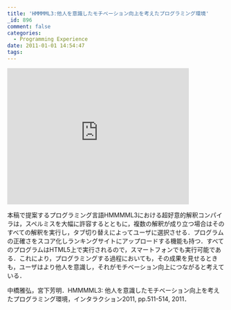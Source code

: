 ```yaml
---
title: 'HMMMML3:他人を意識したモチベーション向上を考えたプログラミング環境'
_id: 896
comment: false
categories:
  - Programming Experience
date: 2011-01-01 14:54:47
tags:
---
```



<iframe width="420" height="315" src="https://www.youtube.com/embed/mZ19RC09Pqs" frameborder="0" allowfullscreen></iframe>

<!--more-->

本稿で提案するプログラミング言語HMMMML3における超好意的解釈コンパイラは，スペルミスを大幅に許容するとともに，複数の解釈が成り立つ場合はそのすべての解釈を実行し，タブ切り替えによってユーザに選択させる．プログラムの正確さをスコア化しランキングサイトにアップロードする機能も持つ．すべてのプログラムはHTML5上で実行されるので，スマートフォンでも実行可能である．これにより，プログラミングする過程においても，その成果を見せるときも，ユーザはより他人を意識し，それがモチベーション向上につながると考えている．

中橋雅弘，宮下芳明．HMMMML3: 他人を意識したモチベーション向上を考えたプログラミング環境，インタラクション2011, pp.511-514, 2011．
